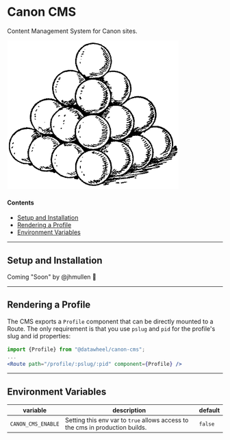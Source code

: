 # Canon CMS
Content Management System for Canon sites.

![](https://github.com/datawheel/canon/raw/master/docs/balls.png)

#### Contents
* [Setup and Installation](#setup-and-installation)
* [Rendering a Profile](#rendering-a-profile)
* [Environment Variables](#environment-variables)

---

## Setup and Installation

Coming "Soon" by @jhmullen :grimacing:

---

## Rendering a Profile

The CMS exports a `Profile` component that can be directly mounted to a Route. The only requirement is that you use `pslug` and `pid` for the profile's slug and id properties:

```jsx
import {Profile} from "@datawheel/canon-cms";
...
<Route path="/profile/:pslug/:pid" component={Profile} />
```

---

## Environment Variables

|variable|description|default|
|---|---|---|
|`CANON_CMS_ENABLE`|Setting this env var to `true` allows access to the cms in production builds.|`false`|
